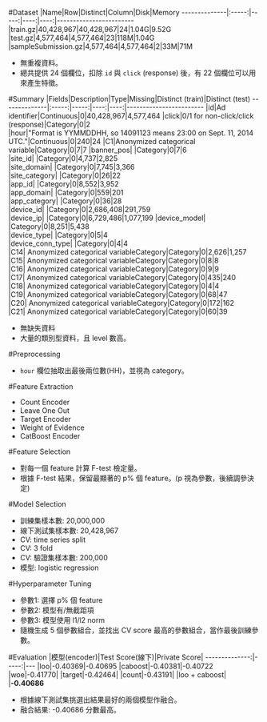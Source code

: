 #Dataset
|Name|Row|Distinct|Column|Disk|Memory
--------------|:-----:|-----:|----:|----:|------------------------
|train.gz|40,428,967|40,428,967|24|1.04G|9.52G
|test.gz|4,577,464|4,577,464|23|118M|1.04G
|sampleSubmission.gz|4,577,464|4,577,464|2|33M|71M

- 無重複資料。
- 總共提供 24 個欄位，扣除 `id` 與 `click` (response) 後，有 22 個欄位可以用來產生特徵。

#Summary
|Fields|Description|Type|Missing|Distinct (train)|Distinct (test)
--------------|:-----:|-----:|----:|----:|------------------------
|id|Ad identifier|Continuous|0|40,428,967|4,577,464	
|click|0/1 for non-click/click (response)|Category|0|2	
|hour|"Format is YYMMDDHH, so 14091123 means 23:00 on Sept. 11, 2014 UTC."|Continuous|0|240|24
|C1|Anonymized categorical variable|Category|0|7|7
|banner_pos| |Category|0|7|6	
|site_id| |Category|0|4,737|2,825	
|site_domain| |Category|0|7,745|3,366	
|site_category| |Category|0|26|22	
|app_id| |Category|0|8,552|3,952	
|app_domain| |Category|0|559|201	
|app_category| |Category|0|36|28	
|device_id| |Category|0|2,686,408|291,759	
|device_ip| |Category|0|6,729,486|1,077,199	
|device_model| |Category|0|8,251|5,438	
|device_type| |Category|0|5|4	
|device_conn_type| |Category|0|4|4	
|C14|	Anonymized categorical variableCategory|Category|0|2,626|1,257	
|C15|	Anonymized categorical variableCategory|Category|0|8|8	
|C16|	Anonymized categorical variableCategory|Category|0|9|9	
|C17|	Anonymized categorical variableCategory|Category|0|435|240	
|C18|	Anonymized categorical variableCategory|Category|0|4|4	
|C19|	Anonymized categorical variableCategory|Category|0|68|47	
|C20|	Anonymized categorical variableCategory|Category|0|172|162	
|C21|	Anonymized categorical variableCategory|Category|0|60|39

- 無缺失資料
- 大量的類別型資料，且 level 數高。

#Preprocessing
- `hour` 欄位抽取出最後兩位數(HH)，並視為 category。

#Feature Extraction
- Count Encoder
- Leave One Out
- Target Encoder
- Weight of Evidence
- CatBoost Encoder

#Feature Selection
- 對每一個 feature 計算 F-test 檢定量。
- 根據 F-test 結果，保留最顯著的 p% 個 feature。(p 視為參數，後續調參決定)

#Model Selection
- 訓練集樣本數: 20,000,000
- 線下測試集樣本數: 20,428,967
- CV: time series split
- CV: 3 fold
- CV: 驗證集樣本數: 200,000
- 模型: logistic regression

#Hyperparameter Tuning
- 參數1: 選擇 p% 個 feature
- 參數2: 模型有/無截距項
- 參數3: 模型使用 l1/l2 norm
- 隨機生成 5 個參數組合，並找出 CV score 最高的參數組合，當作最後訓練參數。

#Evaluation
|模型(encoder)|Test Score(線下)|Private Score|
--------------:|-----:|---
|loo|-0.40369|-0.40695
|caboost|-0.40381|-0.40722
|woe|-0.41770|
|target|-0.42464|
|count|-0.43191|
|loo + caboost| |**-0.40686**
- 根據線下測試集挑選出結果最好的兩個模型作融合。
- 融合結果: -0.40686 分數最高。